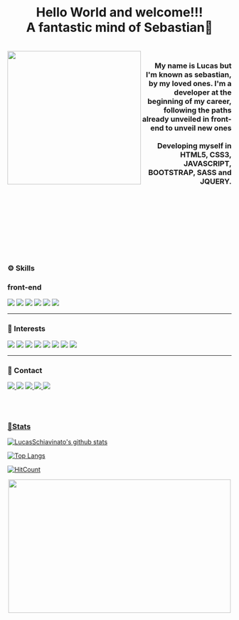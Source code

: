 <h1 align="center"> Hello World and welcome!!!<br>A fantastic mind of Sebastian🤘</h1>

<br>

<img align='left' src='https://64.media.tumblr.com/avatar_f272e9d9b5a6_512.png' width='300'>

<h3 align="right">
My name is Lucas but I'm known as sebastian, by my loved ones. I'm a developer at the beginning of my career, following the paths already unveiled in front-end to unveil new ones
<br><br>
Developing myself in HTML5, CSS3, JAVASCRIPT, BOOTSTRAP, SASS and JQUERY.
</h3>

<br><br><br><br>
<br><br>
<br><br>

### ⚙️ Skills

### front-end
<img src="https://img.shields.io/badge/JavaScript-323330?style=for-the-badge&logo=javascript&logoColor=F7DF1E" /> <img src="https://img.shields.io/badge/HTML5-E34F26?style=for-the-badge&logo=html5&logoColor=white" /> <img src="https://img.shields.io/badge/CSS3-1572B6?style=for-the-badge&logo=css3&logoColor=white"/> <img src="https://img.shields.io/badge/BOOTSTRAP-323330?style=for-the-badge&logo=bootstrap&logoColor=F1127f4"/> <img src="https://img.shields.io/badge/SASS-323330?style=for-the-badge&logo=SASS&logoColor=Fbf4080"/> <img src="https://img.shields.io/badge/JQUERY-323330?style=for-the-badge&logo=jquery&logoColor=F0769ad"/>

<hr>

### 👀 Interests
<img src="https://img.shields.io/badge/Python-14354C?style=for-the-badge&logo=python&logoColor=white"/> <img src="https://img.shields.io/badge/Ruby-CC342D?style=for-the-badge&logo=ruby&logoColor=white"/> <img src="https://img.shields.io/badge/Vue.js-35495E?style=for-the-badge&logo=vue.js&logoColor=4FC08D"/>
<img src="https://img.shields.io/badge/Electron-47848F?style=for-the-badge&logo=Electron&logoColor=white"/> <img src="https://img.shields.io/badge/REACT-323330?style=for-the-badge&logo=REACT&logoColor=F61dafb"/> <img src="https://img.shields.io/badge/REACT NATIVE-323330?style=for-the-badge&logo=REACT&logoColor=F61dafb"/> <img src="https://img.shields.io/badge/Firebase-323330?style=for-the-badge&logo=firebase&logoColor=Fffcb2c"/> <img src="https://img.shields.io/badge/MYSQL-323330?style=for-the-badge&logo=mysql&logoColor=Ff29221"/>

<hr>

### 📱 Contact
<a href="mailto:lucas.glinglani@gmail.com">
<img src="https://img.shields.io/badge/Gmail-D14836?style=for-the-badge&logo=gmail&logoColor=white" />
</a>
<a href="https://discord.gg/vqPySMsU"><img src="https://img.shields.io/badge/Discord-7289DA?style=for-the-badge&logo=discord&logoColor=white"/><a/>
<a href="https://www.linkedin.com/in/lucas-schiavinato-300736b6/"><img src="https://img.shields.io/badge/LinkedIn-0077B5?style=for-the-badge&logo=linkedin&logoColor=white"/>
<a href="https://www.facebook.com/sebastian.schiavinato.7"><img src="https://img.shields.io/badge/facebook-323330?style=for-the-badge&logo=facebook&logoColor=Ff29221"/>
<a href="https://www.instagram.com/sebastianschiavinato/"><img src="https://img.shields.io/badge/instagram-323330?style=for-the-badge&logo=instagram&logoColor=Ff29221"/>


<br><br>

### 👾Stats

[![LucasSchiavinato's github stats](https://github-readme-stats.vercel.app/api?username=LucasSchiavinato&show_icons=true&theme=midnight-purple)](https://github.com/LucasSchiavinato/github-readme-stats)

[![Top Langs](https://github-readme-stats.vercel.app/api/top-langs/?username=LucasSchiavinato)](https://github.com/LucasSchiavinato/github-readme-stats)

[![HitCount](http://hits.dwyl.com/LucasSchiavinato/LucasSchiavinato.svg)](http://hits.dwyl.com/LucasSchiavinato/LucasSchiavinato)

<p align="center"><img src="https://c.tenor.com/xSy4FAY4d1kAAAAd/link-zelda.gif" height="300" width="500"></p>

